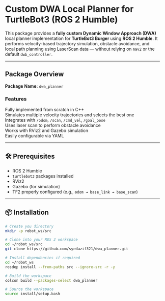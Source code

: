 #  Custom DWA Local Planner for TurtleBot3 (ROS 2 Humble)

This package provides a **fully custom Dynamic Window Approach (DWA)** local planner implementation for **TurtleBot3 Burger** using **ROS 2 Humble**. It performs velocity-based trajectory simulation, obstacle avoidance, and local path planning using LaserScan data — without relying on `nav2` or the default `dwb_controller`.

---

##  Package Overview

**Package Name:** `dwa_planner`

### Features

 Fully implemented from scratch in C++  
 Simulates multiple velocity trajectories and selects the best one  
 Integrates with `/odom`, `/scan`, `/cmd_vel`, `/goal_pose`  
 Uses laser scan to perform obstacle avoidance  
 Works with RViz2 and Gazebo simulation  
 Easily configurable via YAML

---

## 🛠️ Prerequisites

- ROS 2 Humble
- `turtlebot3` packages installed
- RViz2
- Gazebo (for simulation)
- TF2 properly configured (e.g., `odom → base_link → base_scan`)

---

## 📦 Installation

```bash
# Create you directory
mkdir -p robot_ws/src

# Clone into your ROS 2 workspace
cd ~/robot_ws/src
git clone https://github.com/syedazif321/dwa_planner.git

# Install dependencies if required
cd ~/robot_ws
rosdep install --from-paths src --ignore-src -r -y

# Build the workspace
colcon build --packages-select dwa_planner

# Source the workspace
source install/setup.bash
